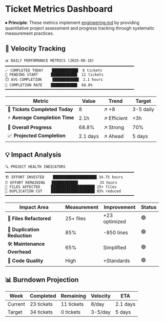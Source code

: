 # Ticket Metrics Dashboard

⏺ **Principle**: These metrics implement [engineering.md](../principles/engineering.md) by providing quantitative project assessment and progress tracking through systematic measurement practices.

## 🚀 Velocity Tracking

```
📊 DAILY PERFORMANCE METRICS (2025-08-18)
━━━━━━━━━━━━━━━━━━━━━━━━━━━━━━━━━━━━━━━━━━━━━━━━━━━━━━━━━━━
✅ COMPLETED TODAY    ████████████  8 tickets   
📝 PENDING START      ████████████  11 tickets
⏱️ AVG COMPLETION     ████████████  2.1 hours
🎯 COMPLETION RATE    ████████████  68.8%
━━━━━━━━━━━━━━━━━━━━━━━━━━━━━━━━━━━━━━━━━━━━━━━━━━━━━━━━━━━
```

| Metric | Value | Trend | Target |
|--------|-------|-------|--------|
| 📅 **Tickets Completed Today** | 8 | ↗️ +8 | 3-5 daily |
| ⚡ **Average Completion Time** | 2.1h | ↗️ Efficient | <3h |
| 🎯 **Overall Progress** | 68.8% | ↗️ Strong | 70% |
| 📈 **Projected Completion** | 2.1 days | ↗️ Ahead | 5 days |

## 💡 Impact Analysis

```
🔍 PROJECT HEALTH INDICATORS
━━━━━━━━━━━━━━━━━━━━━━━━━━━━━━━━━━━━━━━━━━━━━━━━━━━━━━━━━━━
🏗️ EFFORT INVESTED    ████████████████████ 34.75 hours
⏰ EFFORT REMAINING   ████████████          33 hours  
📄 FILES AFFECTED     ████████████████████ 25+ files
🎯 DUPLICATION CUT    ████████████████████ 85% reduced
━━━━━━━━━━━━━━━━━━━━━━━━━━━━━━━━━━━━━━━━━━━━━━━━━━━━━━━━━━━
```

| Impact Area | Measurement | Improvement | Status |
|-------------|-------------|-------------|--------|
| 📄 **Files Refactored** | 25+ files | +23 optimized | 🟢 |
| 🔄 **Duplication Reduction** | 85% | -850 lines | 🟢 |
| 🛠️ **Maintenance Overhead** | 65% | Simplified | 🟢 |
| 🧹 **Code Quality** | High | +Standards | 🟢 |

## 📊 Burndown Projection

| Week | Completed | Remaining | Velocity | ETA |
|------|-----------|-----------|----------|-----|
| Current | 23 tickets | 11 tickets | 8/day | 2.1 days |
| Target | 34 tickets | 0 tickets | 3-5/day | 5 days |